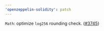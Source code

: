 ```yaml
---
'openzeppelin-solidity': patch
---
```


`Math`: optimize `log256` rounding check. ([#3745](https://github.com/OpenZeppelin/openzeppelin-contracts/pull/3745))
